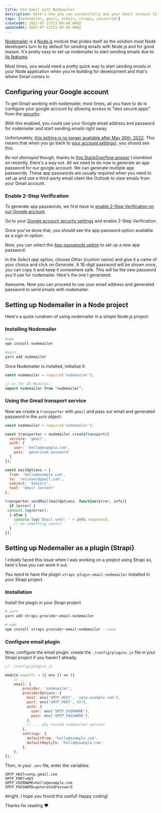 ```yaml
---
title: Use Gmail with Nodemailer
description: Here's how you can successfully use your Gmail account to send emails using Nodemailer.
tags: [nodemailer, gmail, nodejs, strapi, javascript]
createdAt: 2022-07-21T23:00:00.000Z
updatedAt: 2022-07-21T23:00:00.000Z
---
```



[Nodemailer](https://nodemailer.com/) is a [Node.js](https://nodejs.org/) module that prides itself as the solution most Node developers turn to by default for sending emails with Node.js and for good reason.
It's pretty easy to set up nodemailer to start sending emails due to [its features](https://nodemailer.com/about/#nodemailer-features).

Most times, you would need a pretty quick way to start sending emails in your Node application when you're building for development and that's where Gmail comes in.

## Configuring your Google account

To get Gmail working with nodemailer, most times, all you have to do is configure your google account by allowing access to "less secure apps" from the [security](https://www.google.com/settings/security/lesssecureapps).

With this enabled, you could use your Google email address and password for nodemailer and start sending emails right away.

<img-cont src="https://i.imgur.com/D8LkUe5.png" alt="Less secure app access" ></img-cont>

Unfortunately, [this setting is no longer available after May 30th, 2022](https://support.google.com/accounts/answer/6010255?hl=en). This means that when you go back to [your account settings](https://www.google.com/settings/security/lesssecureapps)), you should see this:

<img-cont src="https://i.imgur.com/CG452Ms.png" alt="Less secure app access settings no longer available" ></img-cont>

*Be not dismayed* though, thanks to [this StackOverflow answer](https://stackoverflow.com/a/72477193/12654375) I stumbled on recently, there's a way out.
All we need to do now is generate an app password for our google account. We can generate multiple app passwords. These app passwords are usually required when you need to set up and use a third-party email client like Outlook to view emails from your Gmail account.

### Enable 2-Step Verification

To generate app passwords, we first have to [enable 2-Step Verification on our Google account](https://myaccount.google.com/signinoptions/two-step-verification/enroll-welcome).

Go to your [Google account security settings](https://myaccount.google.com/security) and enable 2-Step Verification.

<img-cont src="https://i.imgur.com/MO3uTSr.png" alt="2-Step Verification option in Google account" ></img-cont>

Once you've done that, you should see the app password option available as a sign-in option:

<img-cont src="https://i.imgur.com/NUQTFba.png" alt="App passwords option available" ></img-cont>

Now, you can select the [App passwords option](https://myaccount.google.com/u/2/apppasswords) to set up a new app password.

In the *Select app* option, choose *Other (custom name)* and give it a name of your choice and click on *Generate*.
A 16-digit password will be shown once, you can copy it and keep it somewhere safe. This will be the new password you'll use for nodemailer.
Here's the one I generated:

<img-cont src="https://i.imgur.com/eWVmEk6.png" alt="Generated password" ></img-cont>

Awesome. Now you can proceed to use your email address and generated password to send emails with nodemailer.

## Setting up Nodemailer in a Node project

Here's a quick rundown of using nodemailer in a simple Node.js project.

### Installing Nodemailer

```bash
#npm
npm install nodemailer

#yarn
yarn add nodemailer
```

Once Nodemailer is installed, initialize it:

```javascript
const nodemailer = require('nodemailer');

// or for ES Modules:
import nodemailer from ‘nodemailer’;
```

### Using the Gmail transport service

Now we create a `transporter` with `gmail` and pass our email and generated password in the `auth` object:

```javascript
const nodemailer = require('nodemailer');

const transporter = nodemailer.createTransport({
  service: 'gmail',
  auth: {
    user: 'hello@example.com',
    pass: 'generated password'
  }
});

const mailOptions = {
  from: 'hello@example.com',
  to: 'reciever@gmail.com',
  subject: 'Subject',
  text: 'Email content'
};

transporter.sendMail(mailOptions, function(error, info){
  if (error) {
 console.log(error);
  } else {
    console.log('Email sent: ' + info.response);
    // do something useful
  }
});
```

## Setting up Nodemailer as a plugin (Strapi)

I initially faced this issue when I was working on a project using Strapi so, here's how you can work it out.

You need to have the plugin `strapi-plugin-email-nodemailer` installed in your Strapi project.

### Installation

Install the plugin in your Strapi project

```bash
# yarn
yarn add strapi-provider-email-nodemailer

# npm
npm install strapi-provider-email-nodemailer --save
```

### Configure email plugin

Now, configure the email plugin. create the `./config/plugins.js` file in your Strapi project if you haven't already.

```javascript
// ./config/plugins.js

module.exports = ({ env }) => ({
    // ...
    email: {
        provider: 'nodemailer',
        providerOptions: {
          host: env('SMTP_HOST', 'smtp.example.com'),
          port: env('SMTP_PORT', 587),
          auth: {
            user: env('SMTP_USERNAME'),
            pass: env('SMTP_PASSWORD'),
          },
          // ... any custom nodemailer options
        },
        settings: {
          defaultFrom: 'hello@example.com',
          defaultReplyTo: 'hello@example.com',
        },
    },
});
```

Then, in your `.env` file, enter the variables:

```text
SMTP_HOST=smtp.gmail.com
SMTP_PORT=465
SMTP_USERNAME=hello@example.com
SMTP_PASSWORD=generatedPassword
```

Alright. I hope you found this useful! Happy coding!

Thanks for reading ❤
